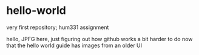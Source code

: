 # hello-world
very first repository; hum331 assignment

hello, JPFG here, just figuring out how github works
a bit harder to do now that the hello world guide has images from an older UI
